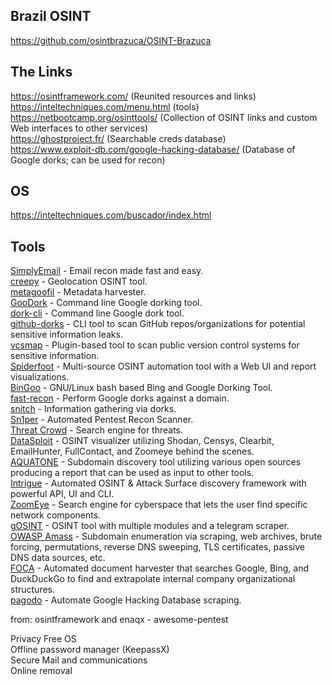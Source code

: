 ## Brazil OSINT
https://github.com/osintbrazuca/OSINT-Brazuca

## The Links  
https://osintframework.com/ (Reunited resources and links)  
https://inteltechniques.com/menu.html (tools)
https://netbootcamp.org/osinttools/  (Collection of OSINT links and custom Web interfaces to other services)  
https://ghostproject.fr/  (Searchable creds database)  
https://www.exploit-db.com/google-hacking-database/  (Database of Google dorks; can be used for recon)  

## OS
https://inteltechniques.com/buscador/index.html

## Tools

[SimplyEmail](https://github.com/SimplySecurity/SimplyEmail) - Email recon made fast and easy.  
[creepy](https://github.com/ilektrojohn/creepy) - Geolocation OSINT tool.  
[metagoofil](https://github.com/laramies/metagoofil) - Metadata harvester.  
[GooDork](https://github.com/k3170makan/GooDork) - Command line Google dorking tool.  
[dork-cli](https://github.com/jgor/dork-cli) - Command line Google dork tool.  
[github-dorks](https://github.com/techgaun/github-dorks) - CLI tool to scan GitHub repos/organizations for potential sensitive information leaks.  
[vcsmap](https://github.com/melvinsh/vcsmap) - Plugin-based tool to scan public version control systems for sensitive information.  
[Spiderfoot](http://www.spiderfoot.net/) - Multi-source OSINT automation tool with a Web UI and report visualizations.  
[BinGoo](https://github.com/Hood3dRob1n/BinGoo) - GNU/Linux bash based Bing and Google Dorking Tool.  
[fast-recon](https://github.com/DanMcInerney/fast-recon) - Perform Google dorks against a domain.  
[snitch](https://github.com/Smaash/snitch) - Information gathering via dorks.  
[Sn1per](https://github.com/1N3/Sn1per) - Automated Pentest Recon Scanner.  
[Threat Crowd](https://www.threatcrowd.org/) - Search engine for threats.  
[DataSploit](https://github.com/upgoingstar/datasploit) - OSINT visualizer utilizing Shodan, Censys, Clearbit, EmailHunter, FullContact, and Zoomeye behind the scenes.  
[AQUATONE](https://github.com/michenriksen/aquatone) - Subdomain discovery tool utilizing various open sources producing a report that can be used as input to other tools.   
[Intrigue](http://intrigue.io) - Automated OSINT & Attack Surface discovery framework with powerful API, UI and CLI.  
[ZoomEye](https://www.zoomeye.org/) - Search engine for cyberspace that lets the user find specific network components.  
[gOSINT](https://github.com/Nhoya/gOSINT) - OSINT tool with multiple modules and a telegram scraper.  
[OWASP Amass](https://github.com/OWASP/Amass) - Subdomain enumeration via scraping, web archives, brute forcing, permutations, reverse DNS sweeping, TLS certificates, passive DNS data sources, etc.  
[FOCA](https://www.elevenpaths.com/labstools/foca/) - Automated document harvester that searches Google, Bing, and DuckDuckGo to find and extrapolate internal company organizational structures.  
[pagodo](https://github.com/opsdisk/pagodo) - Automate Google Hacking Database scraping.  

from: osintframework and enaqx - awesome-pentest

Privacy
Free OS  
Offline password manager (KeepassX)  
Secure Mail and communications  
Online removal  
